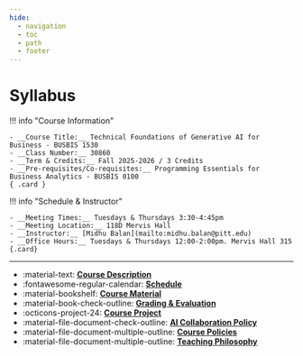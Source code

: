 ```yaml
---
hide:
  - navigation
  - toc
  - path
  - footer
---
```


# Syllabus

<div class="grid" markdown>

!!! info "Course Information"

    - __Course Title:__ Technical Foundations of Generative AI for Business - BUSBIS 1530
    - __Class Number:__ 30860
    - __Term & Credits:__ Fall 2025-2026 / 3 Credits
    - __Pre-requisites/Co-requisites:__ Programming Essentials for Business Analytics - BUSBIS 0100
    { .card }

!!! info "Schedule & Instructor"  

    - __Meeting Times:__ Tuesdays & Thursdays 3:30-4:45pm 
    - __Meeting Location:__ 118D Mervis Hall
    - __Instructor:__ [Midhu Balan](mailto:midhu.balan@pitt.edu)
    - __Office Hours:__ Tuesdays & Thursdays 12:00-2:00pm. Mervis Hall 315
    {.card}

</div>

--- 


<div class="grid cards" markdown>

- :material-text: [__Course Description__](course-description.md)
- :fontawesome-regular-calendar: [__Schedule__](schedule.md)
- :material-bookshelf: [__Course Material__](course-materials.md)
- :material-book-check-outline: [__Grading & Evaluation__](grading.md)
- :octicons-project-24: [__Course Project__](ai-project/index.md)
- :material-file-document-check-outline: [__AI Collaboration Policy__](course-policies.md)
- :material-file-document-multiple-outline: [__Course Policies__](course-policies.md)
- :material-file-document-multiple-outline: [__Teaching Philosophy__](teaching-philosophy.md)

</div>